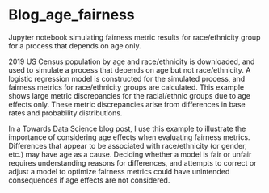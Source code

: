 # Blog_age_fairness
Jupyter notebook simulating fairness metric results for race/ethnicity group for a process that depends on age only.

2019 US Census population by age and race/ethnicity is downloaded, and used to simulate a process that depends on age but not race/ethnicity.  A logistic regression model is constructed for the simulated process, and fairness metrics for race/ethnicity groups are calculated.  This example shows large metric discrepancies for the racial/ethnic groups due to age effects only.  These metric discrepancies arise from differences in base rates and probability distributions.  

In a Towards Data Science blog post, I use this example to illustrate the importance of considering age effects when evaluating fairness metrics.  Differences that appear to be associated with race/ethnicity (or gender, etc.) may have age as a cause.  Deciding whether a model is fair or unfair requires understanding reasons for differences, and attempts to correct or adjust a model to optimize fairness metrics could have unintended consequences if age effects are not considered.
